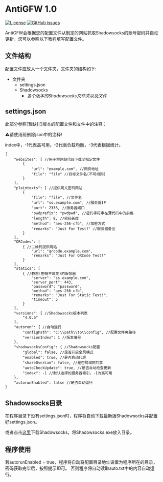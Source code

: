 # AntiGFW 1.0

[![License](https://img.shields.io/badge/license-GNU--GPLv3-blue.svg)](https://github.com/anti-greatfirewall/AntiGFW/blob/master/LICENSE)
[![GitHub issues](https://img.shields.io/github/issues/anti-greatfirewall/AntiGFW.svg?maxAge=2592000?style=flat-square)](https://github.com/anti-greatfirewall/AntiGFW/issues)

AntiGFW会根据您的配置文件从制定的网站抓取Shadowsocks的账号密码并自动更新，您可以参照以下教程填写配置文件。

## 文件结构

配置文件应放入一个文件夹，文件夹的结构如下:

 - 文件夹
   - settings.json
   - Shadowsocks
     - *各个版本的Shadowsocks文件夹以及文件*

## settings.json

此部分参照[暂缺]旧版本的配置文件和文件中的注释：

:warning:请使用前删除json中的注释!

index中，-1代表高可用，-2代表负载均衡，-3代表根据统计。

```
{
    "websites": [ //用于将网站代码下载至指定文件
        {
            "url": "example.com", //网页地址
            "file": "file" //目标文件名(不可相同)
        }
    ],
    "plaintexts": [ //提供明文密码网站
        {
            "file": "file", //文件名
            "url": "ss.example.com", //服务器IP
            "port": 2333, //服务器端口
            "pwdprefix": "pwdpwd", //密码字符串在源代码中的前缀
            "length": 8, //密码长度
            "method": "aes-256-cfb", //加密方式
            "remarks": "Just For Test!" //服务器备注
        }
    ],
    "QRCodes": [
        { //二维码提供网站
            "url": "qrcode.example.com",
            "remarks": "Just For QRCode Test!"
        }
    ],
    "statics": [
        { //静态(密码不改变)的服务器
            "server": "ss.example.com",
            "server_port": 443,
            "password": "password",
            "method": "aes-256-cfb",
            "remarks": "Just For Static Text!",
            "timeout": 5
        }
    ],
    "versions": [ //Shadowsocks版本列表
        "4.0.6"
    ],
    "autorun": { //自动运行
        "configPath": "C:\\path\\to\\config", //配置文件夹路径
        "versionIndex": 1 //版本编号
    },
    "shadowsocksConfig": { //Shadowsocks配置
        "global": false, //是否开启全局模式
        "enabled": true, //是否启动代理
        "shareOverLan": false, //是否局域网共享
        "autoCheckUpdate": true, //是否自动检查更新
        "index": -1 //默认选择的服务器索引，-1为高可用
    },
    "autorunEnabled": false //是否自动运行
}
```

## Shadowsocks目录

在程序目录下没有settings.json时，程序将自动下载最新版Shadowsocks并配置好settings.json。

或者点击[这里](https://github.com/shadowsocks/shadowsocks-windows/releases)下载Shadowsocks，将Shadowsocks.exe放入目录。

## 程序使用

若autorunEnabled = true，程序将自动将配置目录地址设置为程序所在的目录，密码获取完毕后，按照提示即可。
否则程序将自动读取auto.txt中的内容自动运行。
